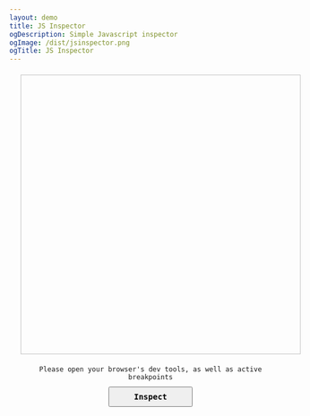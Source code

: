 ```yaml
--- 
layout: demo
title: JS Inspector
ogDescription: Simple Javascript inspector
ogImage: /dist/jsinspector.png
ogTitle: JS Inspector
---
```


<style>
  #jsinspectorApp {
    margin: 20px;
  }

  #editor {
    width: 100%;
    min-width: 500px;
    height: 500px;
    max-height: 800px;
    border: 1px solid #c3c3c3;
    outline: none;
    margin-bottom: 20px;
    box-sizing: border-box;
  }

  #inspectBtn {
    width: 150px;
    position: relative;
    left: 50%;
    line-height: 30px;
    font-family: monospace;
    font-weight: bold;
    font-size: 14px;
    cursor: pointer;
    transform: translateX(-50%);
    margin-bottom: 20px;
  }

  .description {
    position: relative;
    width: 100%;
    text-align: center;
    margin-bottom: 10px;
    font-family: monospace;
    font-size: 12px;
  }

  .result {
    color: green;
    border: 1px solid green;
    padding: 5px;
  }

  .result.error {
    color: red;
    border: 1px solid red;
  }
</style>

<div id="jsinspectorApp">
  <div id="editor"></div>
  <div class="description">
    <span>Please open your browser's dev tools, as well as active breakpoints</span>
  </div>
  <button id="inspectBtn">Inspect</button>
  <div id="evalResult" class="description"></div>
</div>

<script type="text/javascript" src="https://cdnjs.cloudflare.com/ajax/libs/ace/1.2.6/ace.js"></script>
<script type="text/javascript">
  // Config ace editor
  var editor = ace.edit('editor');
  editor.session.setMode("ace/mode/javascript");
  editor.setTheme("ace/theme/tomorrow");

  // Retrieve information from localStorage, if any
  var content = localStorage.getItem('jsinspectorContent');
  if (content) {
    editor.setValue(content);
  }

  var result = document.getElementById('evalResult');

  // Store changes into localStorage
  editor.session.on('change', function () {
    result.innerHTML = '';
    localStorage.setItem('jsinspectorContent', editor.getValue());
  });

  // Config inspect behavior. 
  // This will trigger browser inspector.
  var inspectBtn = document.getElementById('inspectBtn');
  inspectBtn.addEventListener('click', function () {
    var content = editor.getValue(),
        resultValue;
    // TODO: Avoid nested eval
    // TODO: Undo and Redo

    // Add breakpoint
    content = '// Start debug your javascript...\ndebugger;\n\n' + content;

    // It's ok to use eval as this will be a static page
    try {
      resultValue = eval(content);
    } catch (e) {
      console.log('Your javascript code has error(s)');
      result.innerHTML = '<span class="result error">Your javascript code has error(s)</span>';
    }

    if (result.innerHTML === '') {
      result.innerHTML = '<span class="result">Result: ' + resultValue + '</span>';
    }
  });
</script>